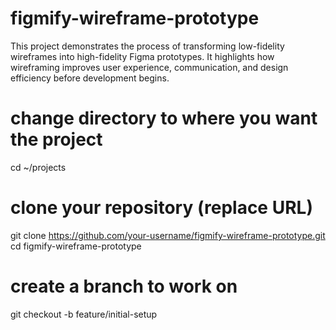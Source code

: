 # figmify-wireframe-prototype
This project demonstrates the process of transforming low-fidelity wireframes into high-fidelity Figma prototypes. It highlights how wireframing improves user experience, communication, and design efficiency before development begins.
# change directory to where you want the project
cd ~/projects

# clone your repository (replace URL)
git clone https://github.com/your-username/figmify-wireframe-prototype.git
cd figmify-wireframe-prototype

# create a branch to work on
git checkout -b feature/initial-setup

